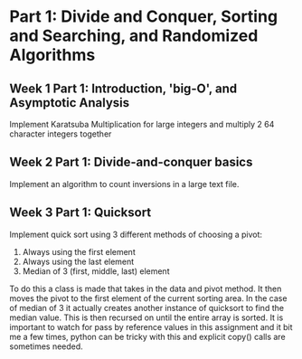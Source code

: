 # Part 1: Divide and Conquer, Sorting and Searching, and Randomized Algorithms

## Week 1 Part 1: Introduction, 'big-O', and Asymptotic Analysis
Implement Karatsuba Multiplication for large integers and multiply 2 64 character integers together

## Week 2 Part 1: Divide-and-conquer basics
Implement an algorithm to count inversions in a large text file. 

## Week 3 Part 1: Quicksort
Implement quick sort using 3 different methods of choosing a pivot:

1) Always using the first element
2) Always using the last element
3) Median of 3 (first, middle, last) element

To do this a class is made that takes in the data and pivot method. It then moves the pivot to the first element of the current sorting area. In the case of median of 3 it actually creates another instance of quicksort to find the median value. This is then recursed on until the entire array is sorted. It is important to watch for pass by reference values in this assignment and it bit me a few times, python can be tricky with this and explicit copy() calls are sometimes needed. 




